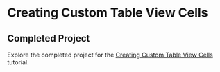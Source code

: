 # Creating Custom Table View Cells

## Completed Project

Explore the completed project for the [Creating Custom Table View Cells](https://developer.apple.com/tutorials/app-dev-training/creating-custom-table-view-cells) tutorial.